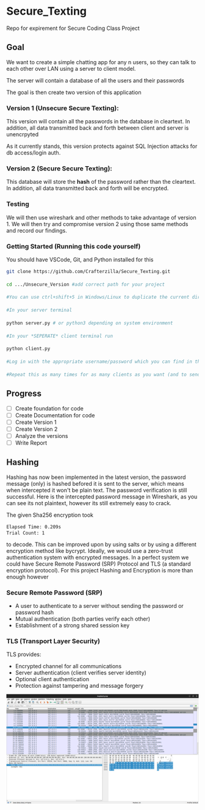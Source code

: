 # Secure_Texting

Repo for expirement for Secure Coding Class Project 

## Goal

We want to create a simple chatting app for any n users, so they can talk to each other
over LAN using a server to client model.

The server will contain a database of all the users and their passwords

The goal is then create two version of this application

### Version 1 (Unsecure Secure Texting):

This version will contain all the passwords in the database in cleartext.
In addition, all data transmitted back and forth between client and server is 
unencrpyted

As it currently stands, this version protects against SQL Injection attacks for db access/login auth.

### Version 2 (Secure Secure Texting):

This database will store the **hash** of the password rather than the cleartext.
In addition, all data transmitted back and forth will be encrypted.


### Testing

We will then use wireshark and other methods to take advantage of version 1. We 
will then try and compromise version 2 using those same methods and record our findings.

### Getting Started (Running this code yourself)

You should have VSCode, Git, and Python installed for this

```bash
git clone https://github.com/Crafterzilla/Secure_Texting.git

cd .../Unsecure_Version #add correct path for your project

#You can use ctrl+shift+5 in Windows/Linux to duplicate the current directory into a new terminal

#In your server terminal

python server.py # or python3 depending on system environment

#In your *SEPERATE* client terminal run

python client.py

#Log in with the appropriate username/password which you can find in the .sql file

#Repeat this as many times for as many clients as you want (and to send eachother messages)

```

## Progress

- [ ] Create foundation for code
- [ ] Create Documentation for code
- [ ] Create Version 1
- [ ] Create Version 2
- [ ] Analyze the versions
- [ ] Write Report

## Hashing

Hashing has now been implemented in the latest version, the password message (only) is hashed befored it is sent to the server, which means when intercepted it won't be plain text. The password verification is still successful. Here is the intercepted password message in Wireshark, as you can see its not plaintext, however its still extremely easy to crack.

The given Sha256 encryption took

    Elapsed Time: 0.209s
    Trial Count: 1

to decode. This can be improved upon by using salts or by using a different encryption method like bycrypt. Ideally, we would use a zero-trust authentication system with encrypted messages. In a perfect system we could have Secure Remote Password (SRP) Protocol and TLS (a standard encryption protocol). For this project Hashing and Encryption is more than enough however

### Secure Remote Password (SRP)

- A user to authenticate to a server without sending the password or password hash
- Mutual authentication (both parties verify each other)
- Establishment of a strong shared session key

### TLS (Transport Layer Security)
TLS provides:

- Encrypted channel for all communications
- Server authentication (client verifies server identity)
- Optional client authentication
- Protection against tampering and message forgery

![Alt text](image.png)